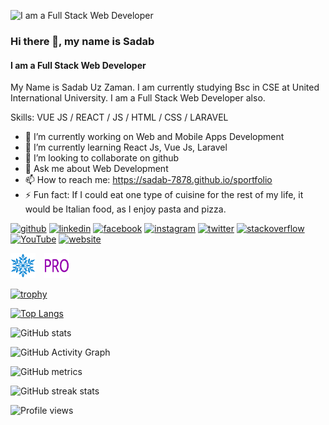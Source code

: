 ![I am a Full Stack Web Developer](https://scontent.fdac31-1.fna.fbcdn.net/v/t39.30808-6/275175033_1438595483277301_8143770176053886153_n.jpg?_nc_cat=109&ccb=1-5&_nc_sid=730e14&_nc_eui2=AeHRMJ1NfI6SHdjhKnsxpxnmv48oyOlK7b2_jyjI6UrtvTO7bQTKXydw5Vt36iVYeu_vweEPGpSvDNk5T1OSJ0Hw&_nc_ohc=DK83vjTwVfIAX9Zznqk&tn=pdO5FzauZ_wAvbzd&_nc_ht=scontent.fdac31-1.fna&oh=00_AT8f2NIbxBhyJPVbLpjIXP5wA8aiT_RrtjHhwXSev73RQw&oe=62268444)

### Hi there 👋, my name is Sadab
#### I am a Full Stack Web Developer


My Name is Sadab Uz Zaman. I am currently studying Bsc in CSE at United International University. I am a Full Stack Web Developer also.

Skills: VUE JS / REACT / JS / HTML / CSS / LARAVEL

- 🔭 I’m currently working on Web and Mobile Apps Development 
- 🌱 I’m currently learning React Js, Vue Js, Laravel 
- 👯 I’m looking to collaborate on github 
- 💬 Ask me about Web Development 
- 📫 How to reach me: https://sadab-7878.github.io/sportfolio 
- ⚡ Fun fact: If I could eat one type of cuisine for the rest of my life, it would be Italian food, as I enjoy pasta and pizza. 


[<img src='https://cdn.jsdelivr.net/npm/simple-icons@3.0.1/icons/github.svg' alt='github' height='40'>](https://github.com/Sadab-7878)  [<img src='https://cdn.jsdelivr.net/npm/simple-icons@3.0.1/icons/linkedin.svg' alt='linkedin' height='40'>](https://www.linkedin.com/in/sadab-uz-zaman-1557471a7/)  [<img src='https://cdn.jsdelivr.net/npm/simple-icons@3.0.1/icons/facebook.svg' alt='facebook' height='40'>](https://www.facebook.com/https://www.facebook.com/profile.php?id=100013805891695)  [<img src='https://cdn.jsdelivr.net/npm/simple-icons@3.0.1/icons/instagram.svg' alt='instagram' height='40'>](https://www.instagram.com/sadabzaman123/)  [<img src='https://cdn.jsdelivr.net/npm/simple-icons@3.0.1/icons/twitter.svg' alt='twitter' height='40'>](https://twitter.com/https://twitter.com/UzSadab)  [<img src='https://cdn.jsdelivr.net/npm/simple-icons@3.0.1/icons/stackoverflow.svg' alt='stackoverflow' height='40'>](https://stackoverflow.com/users/sadab-uz-zaman)  [<img src='https://cdn.jsdelivr.net/npm/simple-icons@3.0.1/icons/youtube.svg' alt='YouTube' height='40'>](https://www.youtube.com/channel/https://www.youtube.com/channel/UC5tudyeGB1W3STv8P8wTOmw)  [<img src='https://cdn.jsdelivr.net/npm/simple-icons@3.0.1/icons/icloud.svg' alt='website' height='40'>](https://sadab-7878.github.io/sportfolio)  

<a href='https://archiveprogram.github.com/'><img src='https://raw.githubusercontent.com/acervenky/animated-github-badges/master/assets/acbadge.gif' width='40' height='40'></a> <a href='https://github.com/pricing'><img src='https://raw.githubusercontent.com/acervenky/animated-github-badges/master/assets/pro.gif' width='40' height='40'></a> 

[![trophy](https://github-profile-trophy.vercel.app/?username=Sadab-7878)](https://github.com/ryo-ma/github-profile-trophy)

[![Top Langs](https://github-readme-stats.vercel.app/api/top-langs/?username=Sadab-7878)](https://github.com/anuraghazra/github-readme-stats)

![GitHub stats](https://github-readme-stats.vercel.app/api?username=Sadab-7878&show_icons=true&theme=radical)  

![GitHub Activity Graph](https://activity-graph.herokuapp.com/graph?username=Sadab-7878)  

![GitHub metrics](https://metrics.lecoq.io/Sadab-7878)  

![GitHub streak stats](https://github-readme-streak-stats.herokuapp.com/?user=Sadab-7878)  

![Profile views](https://gpvc.arturio.dev/Sadab-7878)  
